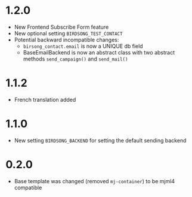 # 1.2.0

- New Frontend Subscribe Form feature
- New optional setting `BIRDSONG_TEST_CONTACT`
- Potential backward incompatible changes:
  - `birsong_contact.email` is now a UNIQUE db field
  - BaseEmailBackend is now an abstract class with two abstract methods `send_campaign()` and `send_mail()`

# 1.1.2

- French translation added

# 1.1.0

- New setting `BIRDSONG_BACKEND` for setting the default sending backend

# 0.2.0

- Base template was changed (removed `mj-container`) to be mjml4 compatible
